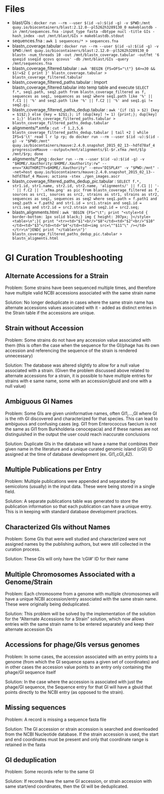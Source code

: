 # Files 
- blast/GIs : `docker run --rm --user $(id -u):$(id -g) -v $PWD:/mnt quay.io/biocontainers/blast:2.12.0--pl5262h3289130_0 makeblastdb -in /mnt/sequences.fna -input_type fasta -dbtype nucl -title GIs -hash_index -out /mnt/blast/GIs > makeblastdb.stdout`
- sequences.fna : `awk 1 sequences/* > sequences.fna`
- blastn_coverage.tabular : `docker run --rm --user $(id -u):$(id -g) -v $PWD:/mnt quay.io/biocontainers/blast:2.12.0--pl5262h3289130_0 blastn -num_threads 10 -out /mnt/blastn_coverage.tabular -outfmt '6 qseqid sseqid qcovs qcovus' -db /mnt/blast/GIs -query /mnt/sequences.fna`
- blastn_coverage_filtered.tabular : `awk 'BEGIN {FS=OFS="\t"} $4>=30 && $1!=$2 { print }' blastn_coverage.tabular > blastn_coverage_filtered.tabular`
- blastn_coverage_filtered_paths.tabular : Import blastn_coverage_filtered.tabular into temp table and execute `SELECT f.*, seq1.path, seq2.path from blastn_coverage_filtered as f, sequences as seq1, sequences as seq2 where seq1.path like '%' || f.C1 || '%' and seq2.path like '%' || f.C2 || '%' and seq1.gi != seq2.gi;`
- blastn_coverage_filtered_paths_dedup.tabular : `awk '{if ($1 > $2) {key = $1$2;} else {key = $2$1;}; if (dup[key] != 1) {print;}; dup[key] = 1;}' blastn_coverage_filtered_paths.tabular > blastn_coverage_filtered_paths_dedup.tabular`
- alignments/*.xmfa : `cut -f 1,2,5,6 blastn_coverage_filtered_paths_dedup.tabular | tail +2 | while IFS=$'\t' read l r lp rp; do docker run --rm --user $(id -u):$(id -g) -v "$PWD:/mnt" quay.io/biocontainers/mauve:2.4.0.snapshot_2015_02_13--hdfd78af_4 progressiveMauve --output=/mnt/alignments/$l-$r.xfma /mnt/$lp /mnt/$rp; done`
- alignments/*.png : `docker run --rm --user $(id -u):$(id -g) -v "$HOME/.Xauthority:$HOME/.Xauthority:rw" --env="XAUTHORITY=$HOME/.Xauthority" --env="DISPLAY" -v "$PWD:/mnt" --net=host quay.io/biocontainers/mauve:2.4.0.snapshot_2015_02_13--hdfd78af_4 Mauve; actiona -stex ./gen_images.ascr`
- blastn_coverage_filtered_paths_dedup_pic.tabular : `SELECT f.*, str1.id, str1.name, str2.id, str2.name, 'alignments/' || f.C1 || '-' || f.C2 || '.xfma.png' as pic from blastn_coverage_filtered as f, sources as src1, sources as src2, strains as str1, strains as str2, sequences as seq1, sequences as seq2 where seq1.path = f.path1 and seq2.path = f.path2 and str1.id = src1.strain and seq1.id = src1.seq and str2.id = src2.strain and seq2.id = src2.seq;`
- blastn_alignments.html : `awk 'BEGIN {FS="\t"; print "<style>td { border-bottom: 1px solid black;} img { height: 397px; }</style><table>\n";}{ print "<tr><td>"$1"<br/>"$8"</td><td>"$2"<br/>"$10"</td><td>"$3"</td><td>"$4"</td><td><img src=\""$11"\" /></td></tr>\n"}END{ print "</table>\n"}' blastn_coverage_filtered_paths_dedup_pic.tabular > blastn_aligments.html`

# GI Curation Troubleshooting

## Alternate Accessions for a Strain
Problem: Some strains have been sequenced multiple times, and therefore have multiple valid NCBI accessions associated with the same strain name

Solution: No longer deduplicate in cases where the same strain name has alternate accessions values associated with it - added as distinct entries in the Strain table if the accessions are unique.

## Strain without Accession
Problem: Some strains do not have any accession value associated with them (this is often the case when the sequence for the GI/phage has its own accession and referencing the sequence of the strain is rendered unnecessary)

Solution: The database was altered slightly to allow for a null value associated with a strain. (Given the problem discussed above related to alternate accessions for a strain, it is possible to have multiple entries for strains with e same name, some with an accession/gbuid and one with a null value)

## Ambiguous GI Names

Problem: Some GIs are given uninformative names, often GI1,...,GI<n> where GI<n> is the nth GI discovered and characterized for that species. This can lead to ambiguous and confusing cases (eg. GI1 from Enterococcus faecium is not the same as GI1 from Burkholderia cenocepacia) and if these names are not distinguished in the output the user could reach inaccurate conclusions

Solution: Duplicate GIs in the database will have a name that combines their given name in the literature and a unique curated genomic island (cGI) ID assigned at the time of database development (ex. GI1_cGI_42).

## Multiple Publications per Entry

Problem: Multiple publications were appended and separated by semicolons (usually) in the input data. These were being stored in a single field.

Solution: A separate publications table was generated to store the publication information so that each publication can have a unique entry. This is in keeping with standard database development practices.

## Characterized GIs without Names

Problem: Some GIs that were well studied and characterized were not assigned names by the publishing authors, but were still collected in the curation process.

Solution: These GIs will only have the ‘cGI#’ ID for their name

## Multiple Chromosomes Associated with a Genome/Strain

Problem: Each chromosome from a genome with multiple chromosomes will have a unique NCBI accession/entry associated with the same strain name. These were originally being deduplicated.

Solution: This problem will be solved by the implementation of the solution for the “Alternate Accessions for a Strain” solution, which now allows entries with the same strain name to be entered separately and keep their alternate accession IDs

## Accessions for phage/GIs versus genomes

Problem: In some cases, the accession associated with an entry points to a genome (from which the GI sequence spans a given set of coordinates) and in other cases the accession value points to an entry only containing the phage/GI sequence itself

Solution: In the case where the accession is associated with just the phage/GI sequence, the Sequence entry for that GI will have a gbuid that points directly to the NCBI entry (as opposed to the strain).

## Missing sequences

Problem: A record is missing a sequence fasta file

Solution: The GI accession or strain accession is searched and downloaded from the NCBI Nucleotide database. If the strain accession is used, the start and end coordinates must be present and only that coordinate range is retained in the fasta

## GI deduplication

Problem: Some records refer to the same GI

Solution: If records have the same GI accession, or strain accession with same start/end coordinates, then the GI will be deduplicated.
